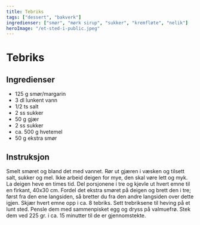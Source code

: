 ```yaml
---
title: Tebriks
tags: ["dessert", "bakverk"]
ingredienser: ["smør", "mørk sirup", "sukker", "kremfløte", "nelik"]
heroImage: "/et-sted-i-public.jpeg"
---
```


# Tebriks

## Ingredienser

- 125 g smør/margarin
- 3 dl lunkent vann
- 1/2 ts salt
- 2 ss sukker
- 50 g gjær
- 2 ss sukker
- ca. 500 g hvetemel
- 50 g ekstra smør

## Instruksjon

Smelt smøret og bland det med vannet. Rør ut gjæren i væsken og tilsett salt, sukker og mel. Ikke arbeid deigen for mye, den skal vøre lett og myk. La deigen heve en times tid. Del porsjonene i tre og kjevle ut hvert emne til en firkant, 40x30 cm. Fordel det ekstra smøret på deigen og brett den i tre; først fra den ene langsiden, så bretter du fra den andre langsiden over dette igjen. Skjær hvert emne opp i ca. 8 tebriks. Sett trebriksene til heving på et lunt sted. Pensle dem med sammenpisket egg og dryss på valmuefrø. Stek dem ved 225 gr. i ca. 15 minutter til de er gjennomstekte.
